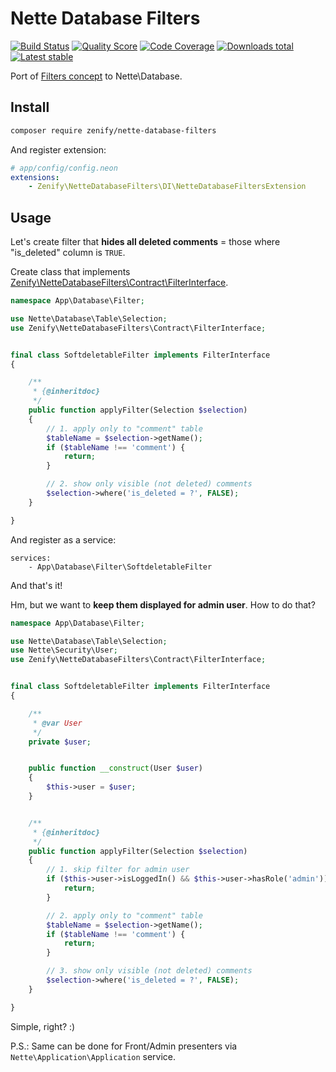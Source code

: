 # Nette Database Filters

[![Build Status](https://img.shields.io/travis/Zenify/NetteDatabaseFilters.svg?style=flat-square)](https://travis-ci.org/Zenify/NetteDatabaseFilters)
[![Quality Score](https://img.shields.io/scrutinizer/g/Zenify/NetteDatabaseFilters.svg?style=flat-square)](https://scrutinizer-ci.com/g/Zenify/NetteDatabaseFilters)
[![Code Coverage](https://img.shields.io/scrutinizer/coverage/g/Zenify/NetteDatabaseFilters.svg?style=flat-square)](https://scrutinizer-ci.com/g/Zenify/NetteDatabaseFilters)
[![Downloads total](https://img.shields.io/packagist/dt/zenify/nette-database-filters.svg?style=flat-square)](https://packagist.org/packages/zenify/nette-database-filters)
[![Latest stable](https://img.shields.io/packagist/v/zenify/nette-database-filters.svg?style=flat-square)](https://packagist.org/packages/zenify/nette-database-filters)


Port of [Filters concept](https://github.com/Zenify/DoctrineFilters) to Nette\Database.


## Install

```sh
composer require zenify/nette-database-filters
```

And register extension:

```yaml
# app/config/config.neon
extensions:
	- Zenify\NetteDatabaseFilters\DI\NetteDatabaseFiltersExtension
```


## Usage

Let's create filter that **hides all deleted comments** = those where "is_deleted" column is `TRUE`.

Create class that implements [Zenify\NetteDatabaseFilters\Contract\FilterInterface](src/Contract/FilterInterface.php).

```php
namespace App\Database\Filter;

use Nette\Database\Table\Selection;
use Zenify\NetteDatabaseFilters\Contract\FilterInterface;


final class SoftdeletableFilter implements FilterInterface
{

    /**
     * {@inheritdoc}
     */
    public function applyFilter(Selection $selection)
    {
        // 1. apply only to "comment" table
        $tableName = $selection->getName();
        if ($tableName !== 'comment') {
            return;
        }

        // 2. show only visible (not deleted) comments
        $selection->where('is_deleted = ?', FALSE);
    }

}
```

And register as a service:

```neon
services:
    - App\Database\Filter\SoftdeletableFilter
```

And that's it!


Hm, but we want to **keep them displayed for admin user**. How to do that?


```php
namespace App\Database\Filter;

use Nette\Database\Table\Selection;
use Nette\Security\User;
use Zenify\NetteDatabaseFilters\Contract\FilterInterface;


final class SoftdeletableFilter implements FilterInterface
{

    /**
     * @var User
     */
    private $user;


    public function __construct(User $user)
    {
        $this->user = $user;
    }


    /**
     * {@inheritdoc}
     */
    public function applyFilter(Selection $selection)
    {
        // 1. skip filter for admin user
        if ($this->user->isLoggedIn() && $this->user->hasRole('admin')) {
            return;
        }

        // 2. apply only to "comment" table
        $tableName = $selection->getName();
        if ($tableName !== 'comment') {
            return;
        }

        // 3. show only visible (not deleted) comments
        $selection->where('is_deleted = ?', FALSE);
    }

}
```


Simple, right? :)

P.S.: Same can be done for Front/Admin presenters via `Nette\Application\Application` service.
